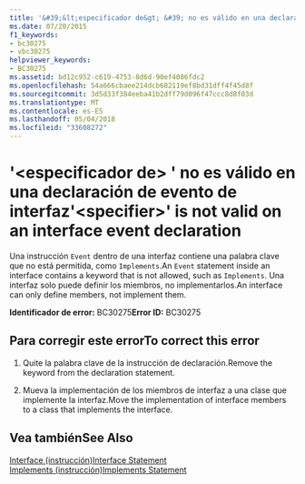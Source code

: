 ```yaml
---
title: '&#39;&lt;especificador de&gt; &#39; no es válido en una declaración de evento de interfaz'
ms.date: 07/20/2015
f1_keywords:
- bc30275
- vbc30275
helpviewer_keywords:
- BC30275
ms.assetid: bd12c952-c619-4753-8d6d-90ef4086fdc2
ms.openlocfilehash: 54a666cbaee214dcb682119ef8bd31dff4f45d8f
ms.sourcegitcommit: 3d5d33f384eeba41b2dff79d096f47ccc8d8f03d
ms.translationtype: MT
ms.contentlocale: es-ES
ms.lasthandoff: 05/04/2018
ms.locfileid: "33608272"
---
```

# <a name="39ltspecifiergt39-is-not-valid-on-an-interface-event-declaration"></a><span data-ttu-id="04ffc-102">&#39;&lt;especificador de&gt; &#39; no es válido en una declaración de evento de interfaz</span><span class="sxs-lookup"><span data-stu-id="04ffc-102">&#39;&lt;specifier&gt;&#39; is not valid on an interface event declaration</span></span>
<span data-ttu-id="04ffc-103">Una instrucción `Event` dentro de una interfaz contiene una palabra clave que no está permitida, como `Implements`.</span><span class="sxs-lookup"><span data-stu-id="04ffc-103">An `Event` statement inside an interface contains a keyword that is not allowed, such as `Implements`.</span></span> <span data-ttu-id="04ffc-104">Una interfaz solo puede definir los miembros, no implementarlos.</span><span class="sxs-lookup"><span data-stu-id="04ffc-104">An interface can only define members, not implement them.</span></span>  
  
 <span data-ttu-id="04ffc-105">**Identificador de error:** BC30275</span><span class="sxs-lookup"><span data-stu-id="04ffc-105">**Error ID:** BC30275</span></span>  
  
## <a name="to-correct-this-error"></a><span data-ttu-id="04ffc-106">Para corregir este error</span><span class="sxs-lookup"><span data-stu-id="04ffc-106">To correct this error</span></span>  
  
1.  <span data-ttu-id="04ffc-107">Quite la palabra clave de la instrucción de declaración.</span><span class="sxs-lookup"><span data-stu-id="04ffc-107">Remove the keyword from the declaration statement.</span></span>  
  
2.  <span data-ttu-id="04ffc-108">Mueva la implementación de los miembros de interfaz a una clase que implemente la interfaz.</span><span class="sxs-lookup"><span data-stu-id="04ffc-108">Move the implementation of interface members to a class that implements the interface.</span></span>  
  
## <a name="see-also"></a><span data-ttu-id="04ffc-109">Vea también</span><span class="sxs-lookup"><span data-stu-id="04ffc-109">See Also</span></span>  
 [<span data-ttu-id="04ffc-110">Interface (instrucción)</span><span class="sxs-lookup"><span data-stu-id="04ffc-110">Interface Statement</span></span>](../../visual-basic/language-reference/statements/interface-statement.md)  
 [<span data-ttu-id="04ffc-111">Implements (instrucción)</span><span class="sxs-lookup"><span data-stu-id="04ffc-111">Implements Statement</span></span>](../../visual-basic/language-reference/statements/implements-statement.md)
